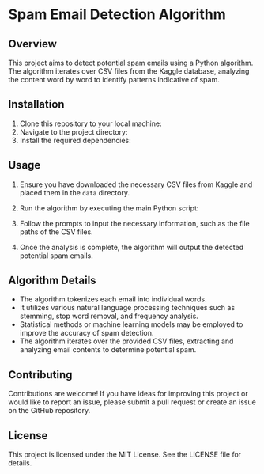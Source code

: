 # Spam Email Detection Algorithm

## Overview
This project aims to detect potential spam emails using a Python algorithm. The algorithm iterates over CSV files from the Kaggle database, analyzing the content word by word to identify patterns indicative of spam.

## Installation
1. Clone this repository to your local machine:
2. Navigate to the project directory:
3. Install the required dependencies:



## Usage
1. Ensure you have downloaded the necessary CSV files from Kaggle and placed them in the `data` directory.
2. Run the algorithm by executing the main Python script:



3. Follow the prompts to input the necessary information, such as the file paths of the CSV files.
4. Once the analysis is complete, the algorithm will output the detected potential spam emails.

## Algorithm Details
- The algorithm tokenizes each email into individual words.
- It utilizes various natural language processing techniques such as stemming, stop word removal, and frequency analysis.
- Statistical methods or machine learning models may be employed to improve the accuracy of spam detection.
- The algorithm iterates over the provided CSV files, extracting and analyzing email contents to determine potential spam.

## Contributing
Contributions are welcome! If you have ideas for improving this project or would like to report an issue, please submit a pull request or create an issue on the GitHub repository.

## License
This project is licensed under the MIT License. See the LICENSE file for details.
